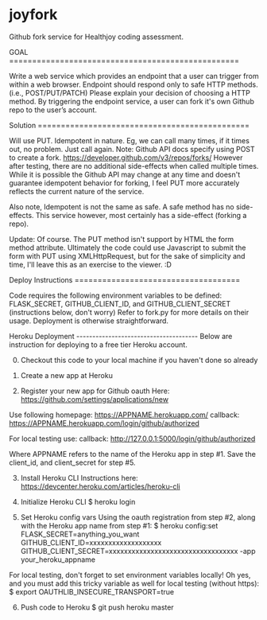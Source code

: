 # joyfork
Github fork service for Healthjoy coding assessment. 


GOAL ==================================================

Write a web service which provides an endpoint that a user can trigger from within a web browser.
Endpoint should respond only to safe HTTP methods. (i.e., POST/PUT/PATCH)
Please explain your decision of choosing a HTTP method.
By triggering the endpoint service, a user can fork it's own Github repo to the user’s account.


Solution ==============================================

Will use PUT. Idempotent in nature. Eg, we can call many times, if it times out, no problem. Just call again.
Note: Github API docs specify using POST to create a fork. https://developer.github.com/v3/repos/forks/
However after testing, there are no additional side-effects when called multiple times. 
While it is possible the Github API may change at any time and doesn't guarantee idempotent behavior for forking, 
I feel PUT more accurately reflects the current nature of the service. 

Also note, Idempotent is not the same as safe. A safe method has no side-effects. This service however, most certainly has a side-effect (forking a repo). 

Update: Of course. The PUT method isn't support by HTML the form method attribute. 
Ultimately the code could use Javascript to submit the form with PUT using XMLHttpRequest, but for the sake of simplicity and time, I'll leave this as an exercise to the viewer. :D

Deploy Instructions ====================================

Code requires the following environment variables to be defined:
FLASK_SECRET, GITHUB_CLIENT_ID, and GITHUB_CLIENT_SECRET (instructions below, don't worry)
Refer to fork.py for more details on their usage.
Deployment is otherwise straightforward.

Heroku Deployment --------------------------------------
Below are instruction for deploying to a free tier Heroku account.

0) Checkout this code to your local machine if you haven't done so already

1) Create a new app at Heroku

2) Register your new app for Github oauth
Here: https://github.com/settings/applications/new

  Use following
  homepage: https://APPNAME.herokuapp.com/
  callback: https://APPNAME.herokuapp.com/login/github/authorized

  For local testing use:
  callback: http://127.0.0.1:5000/login/github/authorized

Where APPNAME refers to the name of the Heroku app in step #1.
Save the client_id, and client_secret for step #5.

3) Install Heroku CLI
Instructions here: https://devcenter.heroku.com/articles/heroku-cli

4) Initialize Heroku CLI
$ heroku login

5) Set Heroku config vars
Using the oauth registration from step #2, along with the Heroku app name from step #1:
$ heroku config:set FLASK_SECRET=anything_you_want GITHUB_CLIENT_ID=xxxxxxxxxxxxxxxxxxx GITHUB_CLIENT_SECRET=xxxxxxxxxxxxxxxxxxxxxxxxxxxxxxxxxx -app your_heroku_appname

For local testing, don't forget to set environment variables locally!
Oh yes, and you must add this tricky variable as well for local testing (without https): 
$ export OAUTHLIB_INSECURE_TRANSPORT=true

6) Push code to Heroku
$ git push heroku master
